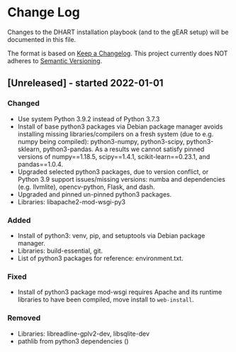 # Change Log

Changes to the DHART installation playbook (and to the gEAR setup) will be documented in this file.

The format is based on [Keep a Changelog](http://keepachangelog.com/).
This project currently does NOT adheres to [Semantic Versioning](http://semver.org/).

## [Unreleased] - started 2022-01-01


### Changed
- Use system Python 3.9.2 instead of Python 3.7.3 
- Install of base python3 packages via Debian package manager avoids installing missing libraries/compilers on a fresh system (due to e.g. numpy being compiled): python3-numpy, python3-scipy, python3-sklearn, python3-pandas. As a results we cannot satisfy pinned versions of numpy==1.18.5, scipy==1.4.1, scikit-learn==0.23.1, and pandas==1.0.4.
- Upgraded selected python3 packages, due to version conflict, or Python 3.9 support issues/missing versions: numba and dependencies (e.g. llvmlite), opencv-python, Flask, and dash. 
- Upgraded and pinned un-pinned python3 packages.
- Libraries: libapache2-mod-wsgi-py3

### Added
- Install of python3: venv, pip, and setuptools via Debian package manager.
- Libraries: build-essential, git.
- List of python3 packages for reference: environment.txt.

    

### Fixed
- Install of python3 package mod-wsgi requires Apache and its runtime libraries to have been compiled, move install to `web-install`.

### Removed
- Libraries: libreadline-gplv2-dev, libsqlite-dev
- pathlib from python3 dependencies ()
